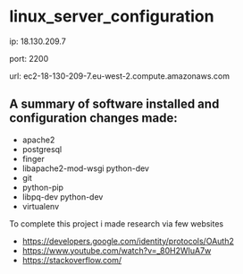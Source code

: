 # linux_server_configuration

ip: 18.130.209.7

port: 2200

url: ec2-18-130-209-7.eu-west-2.compute.amazonaws.com

## A summary of software installed and configuration changes made:

* apache2
* postgresql
* finger
* libapache2-mod-wsgi python-dev
* git
* python-pip
* libpq-dev python-dev
* virtualenv

To complete this project i made research via few websites
* https://developers.google.com/identity/protocols/OAuth2
* https://www.youtube.com/watch?v=_80H2WIuA7w
* https://stackoverflow.com/

